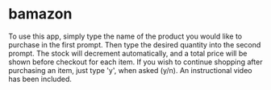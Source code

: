 # bamazon
To use this app, simply type the name of the product you would like to purchase in the first prompt. Then type the desired quantity into the second prompt. The
stock will decrement automatically, and a total price will be shown before checkout for each item. If you wish to continue shopping after purchasing an item, just type 'y', when asked (y/n). An instructional video has been included.
